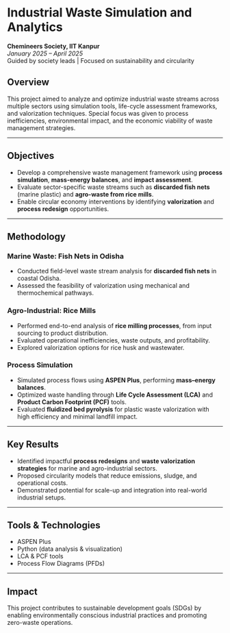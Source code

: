 # Industrial Waste Simulation and Analytics

**Chemineers Society, IIT Kanpur**  
*January 2025 – April 2025*  
 Guided by society leads |  Focused on sustainability and circularity

##  Overview
This project aimed to analyze and optimize industrial waste streams across multiple sectors using simulation tools, life-cycle assessment frameworks, and valorization techniques. Special focus was given to process inefficiencies, environmental impact, and the economic viability of waste management strategies.

---

##  Objectives
- Develop a comprehensive waste management framework using **process simulation**, **mass-energy balances**, and **impact assessment**.
- Evaluate sector-specific waste streams such as **discarded fish nets** (marine plastic) and **agro-waste from rice mills**.
- Enable circular economy interventions by identifying **valorization** and **process redesign** opportunities.

---

##  Methodology

###  Marine Waste: Fish Nets in Odisha
- Conducted field-level waste stream analysis for **discarded fish nets** in coastal Odisha.
- Assessed the feasibility of valorization using mechanical and thermochemical pathways.

###  Agro-Industrial: Rice Mills
- Performed end-to-end analysis of **rice milling processes**, from input sourcing to product distribution.
- Evaluated operational inefficiencies, waste outputs, and profitability.
- Explored valorization options for rice husk and wastewater.

###  Process Simulation
- Simulated process flows using **ASPEN Plus**, performing **mass–energy balances**.
- Optimized waste handling through **Life Cycle Assessment (LCA)** and **Product Carbon Footprint (PCF)** tools.
- Evaluated **fluidized bed pyrolysis** for plastic waste valorization with high efficiency and minimal landfill impact.

---

##  Key Results
- Identified impactful **process redesigns** and **waste valorization strategies** for marine and agro-industrial sectors.
- Proposed circularity models that reduce emissions, sludge, and operational costs.
- Demonstrated potential for scale-up and integration into real-world industrial setups.

---

##  Tools & Technologies
-  ASPEN Plus  
-  Python (data analysis & visualization)  
-  LCA & PCF tools  
-  Process Flow Diagrams (PFDs)

---

##  Impact
This project contributes to sustainable development goals (SDGs) by enabling environmentally conscious industrial practices and promoting zero-waste operations.



